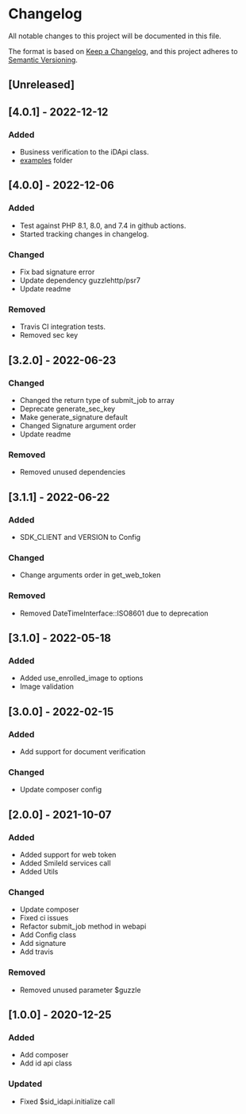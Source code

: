 # Changelog
All notable changes to this project will be documented in this file.

The format is based on [Keep a Changelog](https://keepachangelog.com/en/1.0.0/),
and this project adheres to [Semantic Versioning](https://semver.org/spec/v2.0.0.html).

## [Unreleased]

## [4.0.1] - 2022-12-12
### Added
- Business verification to the iDApi class.
- [examples](/examples) folder

## [4.0.0] - 2022-12-06
### Added
- Test against PHP 8.1, 8.0, and 7.4 in github actions.
- Started tracking changes in changelog.

### Changed
- Fix bad signature error
- Update dependency guzzlehttp/psr7
- Update readme

### Removed 
- Travis CI integration tests.
- Removed sec key

## [3.2.0] - 2022-06-23

### Changed
- Changed the return type of submit_job to array
- Deprecate generate_sec_key
- Make generate_signature default
- Changed Signature argument order
- Update readme

### Removed
- Removed unused dependencies

## [3.1.1] - 2022-06-22
### Added
- SDK_CLIENT and VERSION to Config
### Changed
- Change arguments order in get_web_token

### Removed
- Removed DateTimeInterface::ISO8601 due to deprecation
  
## [3.1.0] - 2022-05-18
### Added
- Added use_enrolled_image to options
- Image validation


## [3.0.0] - 2022-02-15
### Added
- Add support for document verification

### Changed
- Update composer config

## [2.0.0] - 2021-10-07
### Added
- Added support for web token
- Added SmileId services call
- Added Utils

### Changed
- Update composer
- Fixed ci issues
- Refactor submit_job method in webapi
- Add Config class
- Add signature
- Add travis

### Removed
- Removed unused parameter $guzzle

## [1.0.0] - 2020-12-25

### Added
- Add composer
- Add id api class

### Updated
- Fixed $sid_idapi.initialize call